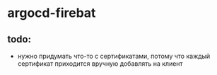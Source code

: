 # argocd-firebat

## todo:
- нужно придумать что-то с сертификатами, потому что каждый сертификат приходится вручную добавлять на клиент

